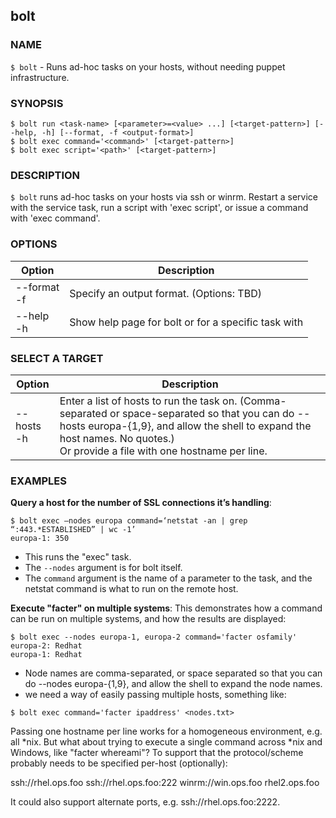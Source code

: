 ## bolt

### NAME
`$ bolt` - Runs ad-hoc tasks on your hosts, without needing puppet infrastructure.

### SYNOPSIS
~~~
$ bolt run <task-name> [<parameter>=<value> ...] [<target-pattern>] [--help, -h] [--format, -f <output-format>]
$ bolt exec command='<command>' [<target-pattern>]
$ bolt exec script='<path>' [<target-pattern>]
~~~

### DESCRIPTION
`$ bolt` runs ad-hoc tasks on your hosts via ssh or winrm. Restart a service with the service task, run a script with 'exec script', or issue a command with 'exec command'.   

### OPTIONS

Option | Description
----------------------------- | --------------------------
--format <br>-f | Specify an output format. (Options: TBD)
--help <br>-h  | Show help page for bolt or for a specific task with <task-name>


### SELECT A TARGET

Option | Description
----------------------------- | --------------------------
--hosts <br>-h | Enter a list of hosts to run the task on. (Comma-separated or space-separated so that you can do --hosts europa-{1,9}, and allow the shell to expand the host names. No quotes.) <br> Or provide a file with one hostname per line.



### EXAMPLES

**Query a host for the number of SSL connections it’s handling**:
~~~
$ bolt exec —nodes europa command=‘netstat -an | grep “:443.*ESTABLISHED” | wc -1’
europa-1: 350

~~~
- This runs the "exec" task. 
- The `--nodes` argument is for bolt itself. 
- The `command` argument is the name of a parameter to the task, and the netstat command is what to run on the remote host.




**Execute "facter" on multiple systems**:
This demonstrates how a command can be run on multiple systems, and how the results are displayed:
~~~
$ bolt exec --nodes europa-1, europa-2 command='facter osfamily'
europa-2: Redhat
europa-1: Redhat

~~~
- Node names are comma-separated, or space separated so that you can do --nodes europa-{1,9}, and allow the shell to expand the node names. 
- we need a way of easily passing multiple hosts, something like:
~~~
$ bolt exec command='facter ipaddress' <nodes.txt>
~~~
Passing one hostname per line works for a homogeneous environment, e.g. all *nix. But what about trying to execute a single command across *nix and Windows, like "facter whereami"? To support that the protocol/scheme probably needs to be specified per-host (optionally):

ssh://rhel.ops.foo
ssh://rhel.ops.foo:222
winrm://win.ops.foo
rhel2.ops.foo

It could also support alternate ports, e.g. ssh://rhel.ops.foo:2222.
